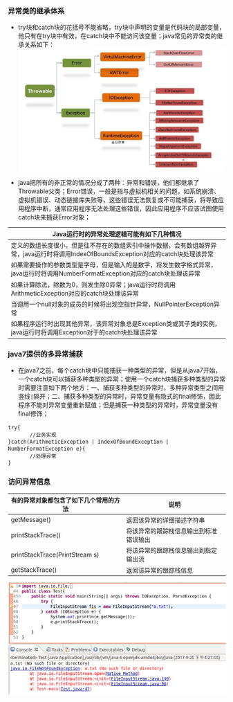 ### 异常类的继承体系
+ try块和catch块的花括号不能省略，try块中声明的变量是代码块的局部变量，他只有在try块中有效，在catch块中不能访问该变量；java常见的异常类的继承关系如下：
![image](https://github.com/ningbaoqi/Java/blob/master/gif/pic-1.jpg) 

+ java把所有的非正常的情况分成了两种：异常和错误，他们都继承了Throwable父类；Error错误，一般是指与虚拟机相关的问题，如系统崩溃、虚拟机错误、动态链接库失败等，这些错误无法恢复或不可能捕获，将导致应用程序中断，通常应用程序无法处理这些错误，因此应用程序不应该试图使用catch块来捕获Error对象；

|Java运行时的异常处理逻辑可能有如下几种情况|
|------|
|定义的数组长度很小，但是往不存在的数组索引中操作数据，会有数组越界异常，java运行时将调用IndexOfBoundsException对应的catch块处理该异常|
|如果需要操作的参数类型是字母，但是输入的是数字，将发生数字格式异常，java运行时将调用NumberFormatException对应的catch块处理该异常|
|如果计算除法，除数为0，则发生除0异常；java运行时将调用ArithmeticException对应的catch块处理该异常|
|当调用一个null对象的成员的时候将出现空指针异常，NullPointerException异常|
|如果程序运行时出现其他异常，该异常对象总是Exception类或其子类的实例，java运行时将调用Exception对于的catch块处理该异常|

### java7提供的多异常捕获
+ 在java7之前，每个catch块中只能捕获一种类型的异常，但是从java7开始，一个catch块可以捕获多种类型的异常；使用一个catch块捕获多种类型的异常时需要注意如下两个地方：一、捕获多种类型的异常时，多种异常类型之间用竖线`|`隔开；二、捕获多种类型的异常时，异常变量有隐式的final修饰，因此程序不能对异常变量重新赋值；但是捕获一种类型的异常时，异常变量没有final修饰；
```
try{
       //业务实现
}catch(ArithmeticException | IndexOfBoundException | NumberFormatException e){
       //处理异常
}
```
### 访问异常信息

|有的异常对象都包含了如下几个常用的方法|说明|
|------|------|
|getMessage()|返回该异常的详细描述字符串|
|printStackTrace()|将该异常的跟踪栈信息输出到标准错误输出|
|printStackTrace(PrintStream s)|将该异常的跟踪栈信息输出到指定输出流|
|getStackTrace()|返回该异常的跟踪栈信息|

![image](https://github.com/ningbaoqi/Java/blob/master/gif/pic-2.jpg) 
